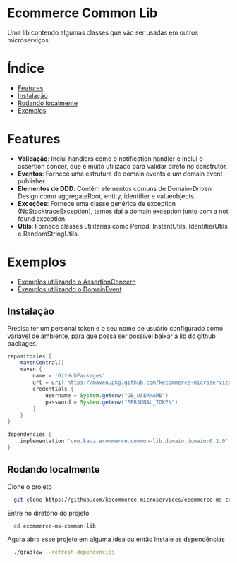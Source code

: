 
# Ecommerce Common Lib

Uma lib contendo algumas classes que vão ser usadas em outros microserviços

# Índice

- [Features](#features)
- [Instalação](#instalação)
- [Rodando localmente](#rodando-localmente)
- [Exemplos](#exemplos)

# Features

- **Validação**: Inclui handlers como o notification handler e inclui o assertion concer, que é muito utilizado para validar direto no construtor.
- **Eventos**: Fornece uma estrutura de domain events e um domain event publisher.
- **Elementos de DDD**: Contém elementos comuns de Domain-Driven Design como aggregateRoot, entity, identifier e valueobjects.
- **Exceções**: Fornece uma classe genérica de exception (NoStacktraceException), temos dai a domain exception junto com a not found exception.
- **Utils**: Fornece classes utilitárias como Period, InstantUtils, IdentifierUtils e RandomStringUtils.

# Exemplos
- [Exemplos utilizando o AssertionConcern](docs/examples/assertions-concern.md)
- [Exemplos utilizando o DomainEvent](docs/examples/domain-event.md)

## Instalação

Precisa ter um personal token e o seu nome de usuário configurado como váriavel de ambiente, para que possa ser possível baixar a lib do github packages.

```groovy
repositories {
    mavenCentral()
    maven {
        name = 'GitHubPackages'
        url = uri('https://maven.pkg.github.com/kecommerce-microservices/ecommerce-ms-common-lib')
        credentials {
            username = System.getenv("GB_USERNAME")
            password = System.getenv("PERSONAL_TOKEN")
        }
    }
}

dependencies {
    implementation 'com.kaua.ecommerce.common-lib.domain:domain:0.2.0'
}
```

## Rodando localmente

Clone o projeto

```bash
  git clone https://github.com/kecommerce-microservices/ecommerce-ms-common-lib.git
```

Entre no diretório do projeto

```bash
  cd ecommerce-ms-common-lib
```

Agora abra esse projeto em alguma idea ou então
Instale as dependências

```bash
  ./gradlew --refresh-dependencies
```